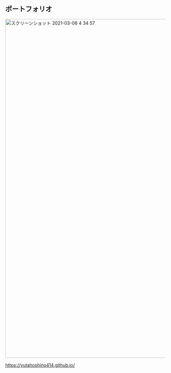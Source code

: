 ## ポートフォリオ  

<img width="1064" alt="スクリーンショット 2021-03-06 4 34 57" src="https://user-images.githubusercontent.com/72447845/110164885-59ce7080-7e35-11eb-999f-537c472a00d0.png">

https://yutahoshino414.github.io/